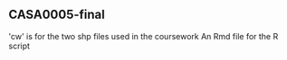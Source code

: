 ## CASA0005-final
'cw' is for the two shp files used in the coursework
An Rmd file for the R script

